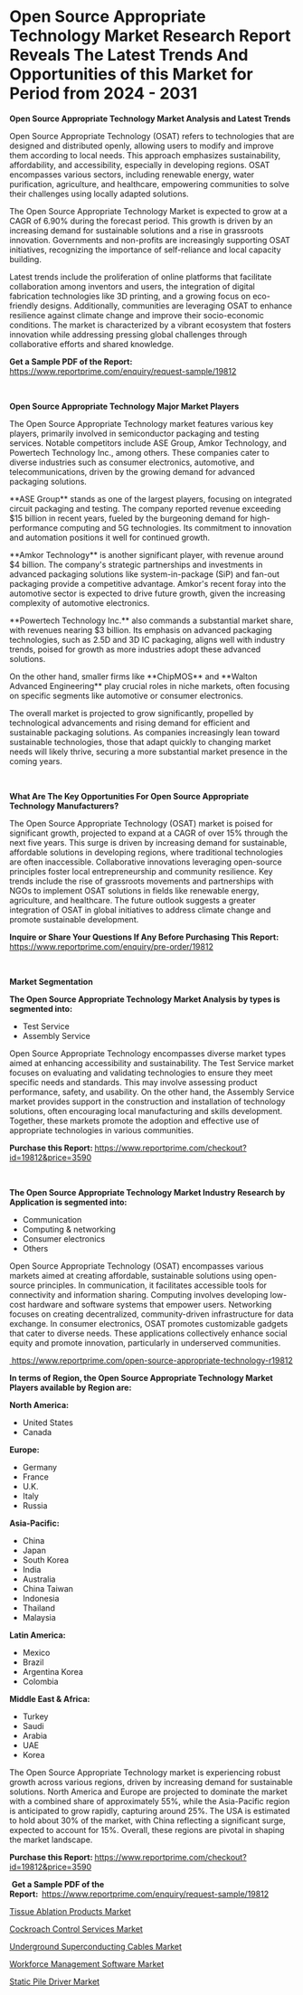 <p><h1>Open Source Appropriate Technology Market Research Report Reveals The Latest Trends And Opportunities of this Market for Period from 2024 - 2031</h1></p><p><strong>Open Source Appropriate Technology Market Analysis and Latest Trends</strong></p>
<p><p>Open Source Appropriate Technology (OSAT) refers to technologies that are designed and distributed openly, allowing users to modify and improve them according to local needs. This approach emphasizes sustainability, affordability, and accessibility, especially in developing regions. OSAT encompasses various sectors, including renewable energy, water purification, agriculture, and healthcare, empowering communities to solve their challenges using locally adapted solutions.</p><p>The Open Source Appropriate Technology Market is expected to grow at a CAGR of 6.90% during the forecast period. This growth is driven by an increasing demand for sustainable solutions and a rise in grassroots innovation. Governments and non-profits are increasingly supporting OSAT initiatives, recognizing the importance of self-reliance and local capacity building. </p><p>Latest trends include the proliferation of online platforms that facilitate collaboration among inventors and users, the integration of digital fabrication technologies like 3D printing, and a growing focus on eco-friendly designs. Additionally, communities are leveraging OSAT to enhance resilience against climate change and improve their socio-economic conditions. The market is characterized by a vibrant ecosystem that fosters innovation while addressing pressing global challenges through collaborative efforts and shared knowledge.</p></p>
<p><strong>Get a Sample PDF of the Report:&nbsp;</strong> <a href="https://www.reportprime.com/enquiry/request-sample/19812?utm_campaign=1720&utm_medium=2&utm_source=Github&utm_content=ia&utm_term=02122024&utm_id=open-source-appropriate-technology">https://www.reportprime.com/enquiry/request-sample/19812</a></p>
<p>&nbsp;</p>
<p><strong>Open Source Appropriate Technology Major Market Players</strong></p>
<p><p>The Open Source Appropriate Technology market features various key players, primarily involved in semiconductor packaging and testing services. Notable competitors include ASE Group, Amkor Technology, and Powertech Technology Inc., among others. These companies cater to diverse industries such as consumer electronics, automotive, and telecommunications, driven by the growing demand for advanced packaging solutions.</p><p>**ASE Group** stands as one of the largest players, focusing on integrated circuit packaging and testing. The company reported revenue exceeding $15 billion in recent years, fueled by the burgeoning demand for high-performance computing and 5G technologies. Its commitment to innovation and automation positions it well for continued growth.</p><p>**Amkor Technology** is another significant player, with revenue around $4 billion. The company's strategic partnerships and investments in advanced packaging solutions like system-in-package (SiP) and fan-out packaging provide a competitive advantage. Amkor's recent foray into the automotive sector is expected to drive future growth, given the increasing complexity of automotive electronics.</p><p>**Powertech Technology Inc.** also commands a substantial market share, with revenues nearing $3 billion. Its emphasis on advanced packaging technologies, such as 2.5D and 3D IC packaging, aligns well with industry trends, poised for growth as more industries adopt these advanced solutions.</p><p>On the other hand, smaller firms like **ChipMOS** and **Walton Advanced Engineering** play crucial roles in niche markets, often focusing on specific segments like automotive or consumer electronics. </p><p>The overall market is projected to grow significantly, propelled by technological advancements and rising demand for efficient and sustainable packaging solutions. As companies increasingly lean toward sustainable technologies, those that adapt quickly to changing market needs will likely thrive, securing a more substantial market presence in the coming years.</p></p>
<p>&nbsp;</p>
<p><strong>What Are The Key Opportunities For Open Source Appropriate Technology Manufacturers?</strong></p>
<p><p>The Open Source Appropriate Technology (OSAT) market is poised for significant growth, projected to expand at a CAGR of over 15% through the next five years. This surge is driven by increasing demand for sustainable, affordable solutions in developing regions, where traditional technologies are often inaccessible. Collaborative innovations leveraging open-source principles foster local entrepreneurship and community resilience. Key trends include the rise of grassroots movements and partnerships with NGOs to implement OSAT solutions in fields like renewable energy, agriculture, and healthcare. The future outlook suggests a greater integration of OSAT in global initiatives to address climate change and promote sustainable development.</p></p>
<p><strong>Inquire or Share Your Questions If Any Before Purchasing This Report:</strong> <a href="https://www.reportprime.com/enquiry/pre-order/19812?utm_campaign=1720&utm_medium=2&utm_source=Github&utm_content=ia&utm_term=02122024&utm_id=open-source-appropriate-technology">https://www.reportprime.com/enquiry/pre-order/19812</a></p>
<p>&nbsp;</p>
<p><strong>Market Segmentation</strong></p>
<p><strong>The Open Source Appropriate Technology Market Analysis by types is segmented into:</strong></p>
<p><ul><li>Test Service</li><li>Assembly Service</li></ul></p>
<p><p>Open Source Appropriate Technology encompasses diverse market types aimed at enhancing accessibility and sustainability. The Test Service market focuses on evaluating and validating technologies to ensure they meet specific needs and standards. This may involve assessing product performance, safety, and usability. On the other hand, the Assembly Service market provides support in the construction and installation of technology solutions, often encouraging local manufacturing and skills development. Together, these markets promote the adoption and effective use of appropriate technologies in various communities.</p></p>
<p><strong>Purchase this Report:&nbsp;</strong><a href="https://www.reportprime.com/checkout?id=19812&price=3590&utm_campaign=1720&utm_medium=2&utm_source=Github&utm_content=ia&utm_term=02122024&utm_id=open-source-appropriate-technology">https://www.reportprime.com/checkout?id=19812&price=3590</a></p>
<p>&nbsp;</p>
<p><strong>The Open Source Appropriate Technology Market Industry Research by Application is segmented into:</strong></p>
<p><ul><li>Communication</li><li>Computing & networking</li><li>Consumer electronics</li><li>Others</li></ul></p>
<p><p>Open Source Appropriate Technology (OSAT) encompasses various markets aimed at creating affordable, sustainable solutions using open-source principles. In communication, it facilitates accessible tools for connectivity and information sharing. Computing involves developing low-cost hardware and software systems that empower users. Networking focuses on creating decentralized, community-driven infrastructure for data exchange. In consumer electronics, OSAT promotes customizable gadgets that cater to diverse needs. These applications collectively enhance social equity and promote innovation, particularly in underserved communities.</p></p>
<p><a href="https://www.reportprime.com/open-source-appropriate-technology-r19812?utm_campaign=1720&utm_medium=2&utm_source=Github&utm_content=ia&utm_term=02122024&utm_id=open-source-appropriate-technology">&nbsp;https://www.reportprime.com/open-source-appropriate-technology-r19812</a></p>
<p><strong>In terms of Region, the Open Source Appropriate Technology Market Players available by Region are:</strong></p>
<p>
    <p> <strong> North America: </strong>
        <ul>
            <li>United States</li>
            <li>Canada</li>
        </ul>
        </p> 
    <p> <strong> Europe: </strong>
        <ul>
            <li>Germany</li>
            <li>France</li>
            <li>U.K.</li>
            <li>Italy</li>
            <li>Russia</li>
        </ul>
        </p> 
    <p> <strong> Asia-Pacific: </strong>
        <ul>
            <li>China</li>
            <li>Japan</li>
            <li>South Korea</li>
            <li>India</li>
            <li>Australia</li>
            <li>China Taiwan</li>
            <li>Indonesia</li>
            <li>Thailand</li>
            <li>Malaysia</li>
        </ul>
        </p> 
    <p> <strong> Latin America: </strong>
        <ul>
            <li>Mexico</li>
            <li>Brazil</li>
            <li>Argentina Korea</li>
            <li>Colombia</li>
        </ul>
        </p> 
    <p> <strong> Middle East & Africa: </strong>
        <ul>
            <li>Turkey</li>
            <li>Saudi</li>
            <li>Arabia</li>
            <li>UAE</li>
            <li>Korea</li>
        </ul>
    </p>
    </p>
<p><p>The Open Source Appropriate Technology market is experiencing robust growth across various regions, driven by increasing demand for sustainable solutions. North America and Europe are projected to dominate the market with a combined share of approximately 55%, while the Asia-Pacific region is anticipated to grow rapidly, capturing around 25%. The USA is estimated to hold about 30% of the market, with China reflecting a significant surge, expected to account for 15%. Overall, these regions are pivotal in shaping the market landscape.</p></p>
<p><strong>Purchase this Report: </strong><a href="https://www.reportprime.com/checkout?id=19812&price=3590&utm_campaign=1720&utm_medium=2&utm_source=Github&utm_content=ia&utm_term=02122024&utm_id=open-source-appropriate-technology">https://www.reportprime.com/checkout?id=19812&price=3590</a></p>
<p>&nbsp;<strong>Get a Sample PDF of the Report:&nbsp;&nbsp;</strong><a href="https://www.reportprime.com/enquiry/request-sample/19812?utm_campaign=1720&utm_medium=2&utm_source=Github&utm_content=ia&utm_term=02122024&utm_id=open-source-appropriate-technology">https://www.reportprime.com/enquiry/request-sample/19812</a></p>
<p><strong></strong></p>
<p><p><a href="https://www.linkedin.com/pulse/growth-forecast-tissue-ablation-products-industry-projected-vpckc?utm_campaign=1720&utm_medium=2&utm_source=Github&utm_content=ia&utm_term=02122024&utm_id=open-source-appropriate-technology">Tissue Ablation Products Market</a></p><p><a href="https://issuu.com/reportprime-2/docs/cockroach-control-services-market-size-2030.pptx?utm_campaign=1720&utm_medium=2&utm_source=Github&utm_content=ia&utm_term=02122024&utm_id=open-source-appropriate-technology">Cockroach Control Services Market</a></p><p><a href="https://issuu.com/reportprime-2/docs/underground-superconducting-cables-market-size-203?utm_campaign=1720&utm_medium=2&utm_source=Github&utm_content=ia&utm_term=02122024&utm_id=open-source-appropriate-technology">Underground Superconducting Cables Market</a></p><p><a href="https://github.com/marlanamarvn/Market-Research-Report-List-1/blob/main/workforce-management-software-market.md?utm_campaign=1720&utm_medium=2&utm_source=Github&utm_content=ia&utm_term=02122024&utm_id=open-source-appropriate-technology">Workforce Management Software Market</a></p><p><a href="https://www.linkedin.com/pulse/current-valuation-of12-cagr-report-provides-thorough-study-katwf?utm_campaign=1720&utm_medium=2&utm_source=Github&utm_content=ia&utm_term=02122024&utm_id=open-source-appropriate-technology">Static Pile Driver Market</a></p></p>